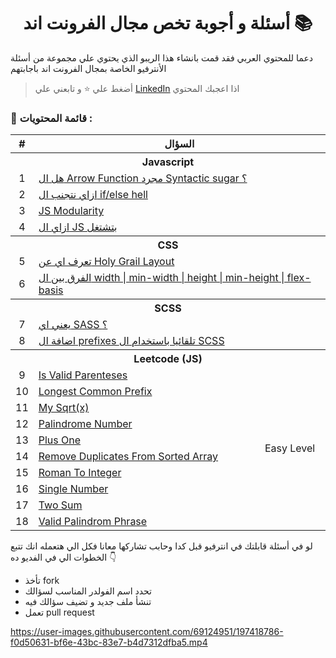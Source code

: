 <div align=center>
  <h1> أسئلة و أجوبة تخص مجال الفرونت اند 📚</h1>
  </div>
  
دعما للمحتوي العربي فقد قمت بانشاء هذا الريبو الذي يحتوي علي مجموعة من أسئلة الأنترفيو الخاصة بمجال الفرونت اند باجابتهم  


> أضغط علي :star: و تابعني علي [LinkedIn](https://linkedin.com/in/ak-ram) اذا اعجبك المحتوي 



### 📝 قائمة المحتويات :
<div align=right>

  <table>

  <tr>
    <th>#</th>
    <th colspan="2">السؤال</th>
  </tr>
  <!---------------------------------------------------------- JS Questions ------------------------------------------------------>
  <tr>
    <th colspan="3">Javascript</th>
  </tr>

  <tr>
    <td align=center>1</td>
    <td colspan="3"><a href="https://github.com/Ak-ram/Frontend-Interview-Questions/blob/master/javascript/syntactic%20sugar%20%D9%85%D8%AC%D8%B1%D8%AF%20Arrow%20function%20%D9%87%D9%84%20%D8%A7%D9%84.md">
        هل ال Arrow Function مجرد Syntactic sugar ؟
      </a></td>
  </tr>

  <tr>
    <td align=center>2</td>
    <td colspan="3"><a href="https://github.com/Ak-ram/Frontend-Interview-Questions/blob/master/javascript/if...else%20hell%20%D8%A7%D8%B2%D8%A7%D9%8A%20%D8%AA%D8%AA%D8%AC%D9%86%D8%A8%20%D8%A7%D9%84.md"> ازاي نتجنب ال if/else hell</a></td>
  </tr>

  <tr>
    <td align=center>3</td>
    <td colspan="3"><a href="https://github.com/Ak-ram/Frontend-Interview-Questions/blob/master/javascript/JS%20Modularity.md"> JS Modularity</a></td>
  </tr>

  <tr>
    <td align=center>4</td>
    <td colspan="3"><a href="https://github.com/Ak-ram/Frontend-Interview-Questions/blob/master/javascript/%D8%A8%D8%AA%D8%B4%D8%AA%D8%BA%D9%84%20JS%20%D8%A7%D8%B2%D8%A7%D9%8A%20%D8%A7%D9%84.md"> ازاي ال JS بتشتغل</a></td>
  </tr>
  <!---------------------------------------------------------- CSS Questions ------------------------------------------------------>
  <tr>
    <th colspan="3">CSS</th>
  </tr>
  <tr>
    <td align=center>5</td>
    <td colspan="3"><a href="https://github.com/Ak-ram/Frontend-Interview-Questions/blob/master/css/Holy%20Grail%20Layout%20%D9%8A%D8%B9%D9%86%D9%8A%20%D8%A7%D9%8A.md"> تعرف اي عن Holy Grail Layout</a></td>
  </tr>

  <tr>
    <td align=center>6</td>
    <td colspan="2"><a href="https://github.com/Ak-ram/Frontend-Interview-Questions/blob/master/css/width%20%7C%20min-width%20%7C%20height%20%7C%20min-height%20%7C%20flex-basis%20%D9%85%D8%A7%20%D9%87%D9%88%20%D8%A7%D9%84%D9%81%D8%B1%D9%82%20%D8%A8%D9%8A%D9%86.md">الفرق بين ال width | min-width | height | min-height | flex-basis</a></td>
  </tr>

  <!---------------------------------------------------------- SCSS Questions ------------------------------------------------------>

  <tr>
    <th colspan="3">SCSS</th>
  </tr>

  <tr>
    <td align=center>7</td>
    <td colspan="3"><a href="https://github.com/Ak-ram/Frontend-Interview-Questions/blob/master/scss/Sass%20%D9%8A%D8%B9%D9%86%D9%8A%20%D8%A7%D9%8A.md">يعني اي SASS ؟</a></td>
  </tr>

  <tr>
    <td align=center>8</td>
    <td colspan="3"><a href="https://github.com/Ak-ram/Frontend-Interview-Questions/blob/master/scss/%D8%A8%D8%B4%D9%83%D9%84%20%D8%AA%D9%84%D9%82%D8%A7%D8%A6%D9%8A%20prefixes%20%D8%A7%D8%B2%D8%A7%D9%8A%20%D8%AA%D8%B6%D9%8A%D9%81%20%D8%A7%D9%84.md"> اضافة ال prefixes تلقائيا باستخدام ال SCSS</a></td>
  </tr>

  <!---------------------------------------------------------- Leetcode Questions ------------------------------------------------------>

  <tr>
    <th colspan="3">Leetcode (JS)</th>
  </tr>
  <tr>
    <td align=center>9</td>
    <td><a href="https://github.com/Ak-ram/Frontend-Interview-Questions/tree/master/leetcode/Is%20Valid%20Parenteses">Is Valid Parenteses</a>
    </td>
    <td rowspan="10" align=center>Easy Level</td>
  </tr>

  <tr>
    <td align=center>10</td>
    <td><a href="https://github.com/Ak-ram/Frontend-Interview-Questions/tree/master/leetcode/Longest%20Common%20Prefix">Longest Common Prefix</a></td>
  </tr>

  <tr>
    <td align=center>11</td>
    <td><a href="https://github.com/Ak-ram/Frontend-Interview-Questions/tree/master/leetcode/My%20Sqrt(x)">My Sqrt(x)</a></td>
  </tr>

  <tr>
    <td align=center>12</td>
    <td><a href="https://github.com/Ak-ram/Frontend-Interview-Questions/tree/master/leetcode/Palindrome%20Number_Easy">Palindrome Number</a></td>
  </tr>

  <tr>
    <td align=center>13</td>
    <td><a href="https://github.com/Ak-ram/Frontend-Interview-Questions/tree/master/leetcode/Plus%20One">Plus One</a></td>
  </tr>

  <tr>
    <td align=center>14</td>
    <td><a href="https://github.com/Ak-ram/Frontend-Interview-Questions/tree/master/leetcode/Remove%20Duplicates%20From%20Sorted%20Array">Remove Duplicates From Sorted Array</a></td>
  </tr>

  <tr>
    <td align=center>15</td>
    <td><a href="https://github.com/Ak-ram/Frontend-Interview-Questions/tree/master/leetcode/Roman%20To%20Integer_Easy">Roman To Integer</a></td>
  </tr>

  <tr>
    <td align=center>16</td>
    <td><a href="https://github.com/Ak-ram/Frontend-Interview-Questions/tree/master/leetcode/Single%20Number">Single Number</a></td>
  </tr>

  <tr>
    <td align=center>17</td>
    <td><a href="https://github.com/Ak-ram/Frontend-Interview-Questions/tree/master/leetcode/Two%20Sum_Easy">Two Sum</a></td>
  </tr>

  <tr>
    <td align=center>18</td>
    <td><a href="https://github.com/Ak-ram/Frontend-Interview-Questions/tree/master/leetcode/Valid%20Palindrome%20Phrase">Valid Palindrom Phrase</a></td>
  </tr>
</table>

</div>




لو في أسئلة قابلتك في انترفيو قبل كدا وحابب تشاركها معانا فكل الي هتعمله انك تتبع الخطوات الي في الفديو ده 👇
- تأخذ fork
- تحدد اسم الفولدر المناسب لسؤالك
- تنشأ ملف جديد و تضيف سؤالك فيه
- تعمل pull request


 https://user-images.githubusercontent.com/69124951/197418786-f0d50631-bf6e-43bc-83e7-b4d7312dfba5.mp4









